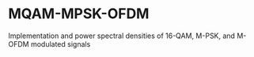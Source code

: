 # MQAM-MPSK-OFDM
Implementation and power spectral densities of 16-QAM, M-PSK, and M-OFDM modulated signals
